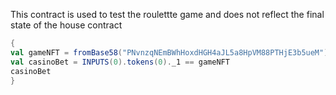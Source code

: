 This contract is used to test the roulettte game and does not reflect the final state of the house contract

```scala
{
val gameNFT = fromBase58("PNvnzqNEmBWhHoxdHGH4aJL5a8HpVM88PTHjE3b5ueM")
val casinoBet = INPUTS(0).tokens(0)._1 == gameNFT
casinoBet
}
